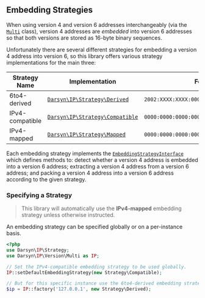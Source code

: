 ## Embedding Strategies

When using version 4 and version 6 addresses interchangeably (via the 
[`Multi`](../src/Version/Multi.php) class), version 4 addresses are *embedded*
into version 6 addresses so that both versions are stored as 16-byte binary
sequences.

Unfortunately there are several different strategies for embedding a version 4
address into version 6, so this library offers various strategy implementations
for the main three: 

| Strategy Name   | Implementation                                                    | Format                                    |
|-----------------|-------------------------------------------------------------------|-------------------------------------------|
| 6to4-derived    | [`Darsyn\IP\Strategy\Derived`](../src/Strategy/Derived.php)       | `2002:XXXX:XXXX:0000:0000:0000:0000:0000` |
| IPv4-compatible | [`Darsyn\IP\Strategy\Compatible`](../src/Strategy/Compatible.php) | `0000:0000:0000:0000:0000:0000:XXXX:XXXX` |
| IPv4-mapped     | [`Darsyn\IP\Strategy\Mapped`](../src/Strategy/Mapped.php)         | `0000:0000:0000:0000:0000:ffff:XXXX:XXXX` |

Each embedding strategy implements the
[`EmbeddingStrategyInterface`](../src/Strategy/EmbeddingStrategyInterface.php)
which defines methods to: detect whether a version 4 address is embedded into a
version 6 address; extracting a version 4 address from a version 6 address; and
packing a version 4 address into a version 6 address according to the given strategy.

### Specifying a Strategy

> This library will automatically use the **IPv4-mapped** embedding strategy
> unless otherwise instructed.

An embedding strategy can be specified globally or on a per-instance basis.

```php
<?php
use Darsyn\IP\Strategy;
use Darsyn\IP\Version\Multi as IP;

// Set the IPv4-compatible embedding strategy to be used globally.
IP::setDefaultEmbeddingStrategy(new Strategy\Compatible);

// But for this specific instance use the 6to4-derived embedding strategy.
$ip = IP::factory('127.0.0.1', new Strategy\Derived);
```

